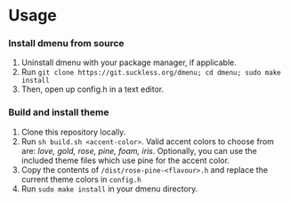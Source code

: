 # Usage

### Install dmenu from source

1. Uninstall dmenu with your package manager, if applicable.
2. Run `git clone https://git.suckless.org/dmenu; cd dmenu; sudo make install`
3. Then, open up config.h in a text editor.

### Build and install theme

1. Clone this repository locally.
2. Run `sh build.sh <accent-color>`. Valid accent colors to choose from are: _love, gold, rose, pine, foam, iris_. Optionally, you can use the included theme files which use pine for the accent color.
3. Copy the contents of `/dist/rose-pine-<flavour>.h` and replace the current theme colors in `config.h`
4. Run `sudo make install` in your dmenu directory.
